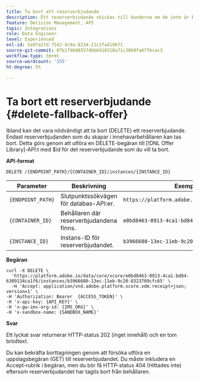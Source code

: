 ```yaml
---
title: Ta bort ett reserverbjudande
description: Ett reserverbjudande skickas till kunderna om de inte är berättigade till andra erbjudanden
feature: Decision Management, API
topic: Integrations
role: Data Engineer
level: Experienced
exl-id: 5e97a1fd-7542-4c9a-8234-21c1fa419671
source-git-commit: 07b1f9b885574bb6418310a71c3060fa67f6cac3
workflow-type: tm+mt
source-wordcount: '155'
ht-degree: 5%

---
```


# Ta bort ett reserverbjudande {#delete-fallback-offer}

Ibland kan det vara nödvändigt att ta bort (DELETE) ett reserverbjudande. Endast reserverbjudanden som du skapar i innehavarbehållaren kan tas bort. Detta görs genom att utföra en DELETE-begäran till [!DNL Offer Library]-API:t med $id för det reserverbjudande som du vill ta bort.

**API-format**

```http
DELETE /{ENDPOINT_PATH}/{CONTAINER_ID}/instances/{INSTANCE_ID}
```

| Parameter | Beskrivning | Exempel |
| --------- | ----------- | ------- |
| `{ENDPOINT_PATH}` | Slutpunktssökvägen för databas-API:er. | `https://platform.adobe.io/data/core/xcore/` |
| `{CONTAINER_ID}` | Behållaren där reserverbjudandena finns. | `e0bd8463-0913-4ca1-bd84-6309134ca1f6` |
| `{INSTANCE_ID}` | Instans-ID för reserverbjudandet. | `b3966680-13ec-11eb-9c20-8323709cfc65` |

**Begäran**

```shell
curl -X DELETE \
  'https://platform.adobe.io/data/core/xcore/e0bd8463-0913-4ca1-bd84-6309134ca1f6/instances/b3966680-13ec-11eb-9c20-8323709cfc65' \
  -H 'Accept: application/vnd.adobe.platform.xcore.xdm.receipt+json; version=1' \
-H 'Authorization: Bearer  {ACCESS_TOKEN}' \
-H 'x-api-key: {API_KEY}' \
-H 'x-gw-ims-org-id: {IMS_ORG}' \
-H 'x-sandbox-name: {SANDBOX_NAME}'
```

**Svar**

Ett lyckat svar returnerar HTTP-status 202 (inget innehåll) och en tom brödtext.

Du kan bekräfta borttagningen genom att försöka utföra en uppslagsbegäran (GET) till reserverbjudandet. Du måste inkludera en Accept-rubrik i begäran, men du bör få HTTP-status 404 (Hittades inte) eftersom reserverbjudandet har tagits bort från behållaren.
